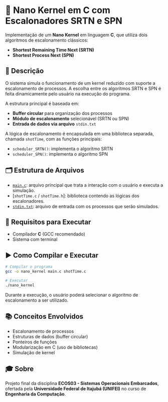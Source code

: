 # 🧠 Nano Kernel em C com Escalonadores SRTN e SPN

Implementação de um **Nano Kernel** em linguagem **C**, que utiliza dois algoritmos de escalonamento clássicos:

* **Shortest Remaining Time Next (SRTN)**
* **Shortest Process Next (SPN)**

## 📄 Descrição

O sistema simula o funcionamento de um kernel reduzido com suporte a escalonamento de processos. A escolha entre os algoritmos SRTN e SPN é feita dinamicamente pelo usuário na execução do programa.

A estrutura principal é baseada em:

* **Buffer circular** para organização dos processos
* **Módulo de escalonamento** selecionável (SRTN ou SPN)
* **Entrada de dados via arquivo** `stdin.txt`

A lógica de escalonamento é encapsulada em uma biblioteca separada, chamada `shotTime`, com as funções principais:

* `scheduler_SRTN()`: implementa o algoritmo SRTN
* `scheduler_SPN()`: implementa o algoritmo SPN

## 🗂 Estrutura de Arquivos

* [`main.c`](./main.c): arquivo principal que trata a interação com o usuário e executa a simulação.
* \[`shotTime.c` / `shotTime.h`]: biblioteca contendo as lógicas dos escalonadores.
* [`stdin.txt`](./stdin.txt): arquivo de entrada com os processos que serão simulados.

## 🔧 Requisitos para Executar

* Compilador **C** (GCC recomendado)
* Sistema com terminal

## ▶️ Como Compilar e Executar

```bash
# Compilar o programa
gcc -o nano_kernel main.c shotTime.c

# Executar
./nano_kernel
```

Durante a execução, o usuário poderá selecionar o algoritmo de escalonamento a ser utilizado.

## 📚 Conceitos Envolvidos

* Escalonamento de processos
* Estruturas de dados (buffer circular)
* Ponteiros de funções
* Modularização em C (uso de bibliotecas)
* Simulação de kernel

## 🎓 Sobre

Projeto final da disciplina **ECOS03 - Sistemas Operacionais Embarcados**, ofertada pela **Universidade Federal de Itajubá (UNIFEI)** no curso de **Engenharia da Computação**.

